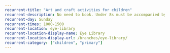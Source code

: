 ```yaml
---
recurrent-title: "Art and craft activities for children"
recurrent-description: No need to book. Under 8s must be accompanied by an adult.
recurrent-day: Sunday
recurrent-times: 1000-1500
recurrent-location: eye-library
recurrent-location-display-name: Eye Library
recurrent-location-display-url: /branches/eye-library/
recurrent-category: ["children", "primary"]
---
```

